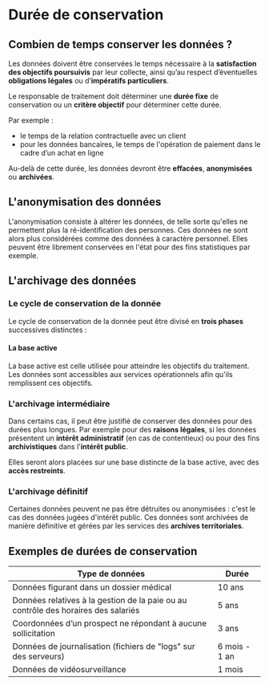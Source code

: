 # Durée de conservation

## Combien de temps conserver les données ?

Les données doivent être conservées le temps nécessaire à la **satisfaction des
objectifs poursuivis** par leur collecte, ainsi qu’au respect d’éventuelles **obligations légales** ou
d’**impératifs particuliers**.

Le responsable de traitement doit déterminer une **durée fixe** de conservation ou un **critère objectif**
pour déterminer cette durée. 

Par exemple :

- le temps de la relation contractuelle avec un client
- pour les données bancaires, le temps de l'opération de paiement dans le cadre d’un achat en ligne

Au-delà de cette durée, les données devront être **effacées**, **anonymisées** ou **archivées**.

## L'anonymisation des données

L'anonymisation consiste à altérer les données, de telle sorte qu'elles ne permettent plus la ré-identification des personnes.
Ces données ne sont alors plus considérées comme des données à caractère personnel.
Elles peuvent être librement conservées en l'état pour des fins statistiques par exemple.

## L'archivage des données

### Le cycle de conservation de la donnée

Le cycle de conservation de la donnée peut être divisé en **trois phases** successives distinctes :

#### La base active

La base active est celle utilisée pour atteindre les objectifs du traitement.
Les données sont accessibles aux services opérationnels afin qu'ils remplissent ces objectifs.

### L'archivage intermédiaire

Dans certains cas, il peut être justifié de conserver des données pour des durées plus longues.
Par exemple pour des **raisons légales**, si les données présentent un **intérêt administratif** (en cas de contentieux) ou pour des fins **archivistiques** dans l'**intérêt public**.

Elles seront alors placées sur une base distincte de la base active, avec des **accès restreints**.

### L'archivage définitif

Certaines données peuvent ne pas être détruites ou anonymisées : c'est le cas des données jugées d'intérêt public.
Ces données sont archivées de manière définitive et gérées par les services des **archives territoriales**.

## Exemples de durées de conservation

| Type de données                                                                    | Durée         |
|------------------------------------------------------------------------------------|---------------|
| Données figurant dans un dossier médical                                           | 10 ans        |
| Données relatives à la gestion de la paie ou au contrôle des horaires des salariés | 5 ans         | 
| Coordonnées d’un prospect ne répondant à aucune sollicitation                      | 3 ans         |
| Données de journalisation (fichiers de "logs" sur des serveurs)                    | 6 mois - 1 an |
| Données de vidéosurveillance                                                       | 1 mois        |
